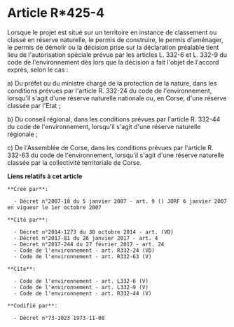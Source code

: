 # Article R*425-4

Lorsque le projet est situé sur un territoire en instance de classement ou classé en réserve naturelle, le permis de
construire, le permis d'aménager, le permis de démolir ou la décision prise sur la déclaration préalable tient lieu de
l'autorisation spéciale prévue par les articles L. 332-6 et L. 332-9 du code de l'environnement dès lors que la décision a
fait l'objet de l'accord exprès, selon le cas : 

a) Du préfet ou du ministre chargé de la protection de la nature, dans les conditions prévues par l'article R. 332-24 du code
de l'environnement, lorsqu'il s'agit d'une réserve naturelle nationale ou, en Corse, d'une réserve classée par l'Etat ; 

b) Du conseil régional, dans les conditions prévues par l'article R. 332-44 du code de l'environnement, lorsqu'il s'agit
d'une réserve naturelle régionale ; 

c) De l'Assemblée de Corse, dans les conditions prévues par l'article R. 332-63 du code de l'environnement, lorsqu'il s'agit
d'une réserve naturelle classée par la collectivité territoriale de Corse.

**Liens relatifs à cet article**

	**Créé par**:

	  - Décret n°2007-18 du 5 janvier 2007 - art. 9 () JORF 6 janvier 2007 en vigueur le 1er octobre 2007

	**Cité par**:

	  - Décret n°2014-1273 du 30 octobre 2014 - art. (VD)
	  - Décret n°2017-81 du 26 janvier 2017 - art. 4
	  - Décret n°2017-244 du 27 février 2017 - art. 24
	  - Code de l'environnement - art. R332-24 (VD)
	  - Code de l'environnement - art. R332-63 (V)

	**Cite**:

	  - Code de l'environnement - art. L332-6 (V)
	  - Code de l'environnement - art. L332-9 (V)
	  - Code de l'environnement - art. R332-44 (V)

	**Codifié par**:

	  - Décret n°73-1023 1973-11-08
